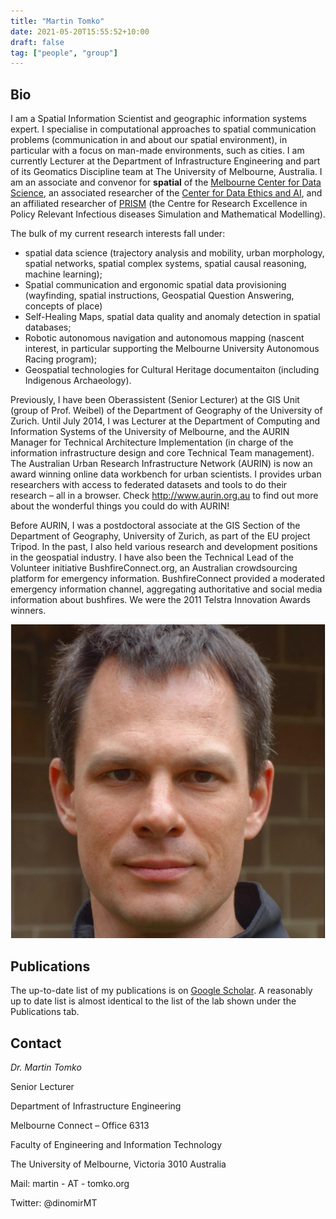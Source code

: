 ```yaml
---
title: "Martin Tomko"
date: 2021-05-20T15:55:52+10:00
draft: false
tag: ["people", "group"]
---
```


## Bio
I am a Spatial Information Scientist and geographic information systems expert. I specialise in computational approaches to spatial communication problems (communication in and about our spatial environment), in particular with a focus on man-made environments, such as cities. I am currently Lecturer at the Department of Infrastructure Engineering and part of its Geomatics Discipline team at The University of Melbourne, Australia. I am an associate and convenor for **spatial** of the [Melbourne Center for Data Science](https://science.unimelb.edu.au/mcds), an associated researcher of the [Center for Data Ethics and AI](https://law.unimelb.edu.au/centres/caide#people), and an affiliated researcher of [PRISM](https://prism.edu.au/staff_category/affiliated-researchers/) (the Centre for Research Excellence in Policy Relevant Infectious diseases Simulation and Mathematical Modelling).

The bulk of my current research interests fall under:

- spatial data science (trajectory analysis and mobility, urban morphology, spatial networks, spatial complex systems, spatial causal reasoning, machine learning);
- Spatial communication and ergonomic spatial data provisioning (wayfinding, spatial instructions, Geospatial Question Answering, concepts of place)
- Self-Healing Maps, spatial data quality and anomaly detection in spatial databases;
- Robotic autonomous navigation and autonomous mapping (nascent interest, in particular supporting the Melbourne University Autonomous Racing program);
- Geospatial technologies for Cultural Heritage documentaiton (including Indigenous Archaeology).

Previously, I have been Oberassistent (Senior Lecturer) at the GIS Unit (group of Prof. Weibel) of the Department of Geography of the University of Zurich. Until July 2014, I was  Lecturer at the Department of Computing and Information Systems of the University of Melbourne, and the AURIN Manager for Technical Architecture Implementation (in charge of the information infrastructure design and core Technical Team management). The Australian Urban Research Infrastructure Network (AURIN) is now an award winning online data workbench for urban scientists. I provides urban researchers with access to federated datasets and tools to do their research – all in a browser. Check http://www.aurin.org.au to find out more about the wonderful things you could do with AURIN!

Before AURIN, I was a postdoctoral associate at the GIS Section of the Department of Geography, University of Zurich, as part of the EU project Tripod. In the past, I also held various research and development positions in the geospatial industry. I have also been the Technical Lead of the Volunteer initiative BushfireConnect.org, an Australian crowdsourcing platform for emergency information. BushfireConnect provided a moderated emergency information channel, aggregating authoritative and social media information about bushfires. We were the 2011 Telstra Innovation Awards winners.

![profile](/images/profile.png)

## Publications

The up-to-date list of my publications is on [Google Scholar](https://scholar.google.com.au/citations?user=Ww8A0yAAAAAJ&hl=en). A reasonably up to date list is almost identical to the list of the lab shown under the Publications tab. 

## Contact

*Dr. Martin Tomko*

Senior Lecturer

Department of Infrastructure Engineering

Melbourne Connect – Office 6313

Faculty of Engineering and Information Technology 

The University of Melbourne, Victoria 3010 Australia

Mail: martin - AT - tomko.org

Twitter: @dinomirMT

